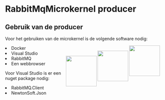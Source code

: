# RabbitMqMicrokernel producer
<h2>Gebruik van de producer</h2>
<p>Voor het gebruiken van de microkernel is de volgende software nodig:
  <li>Docker<a href="https://docs.docker.com/get-docker/"><img align="right" width="100" height="100" src="https://external-content.duckduckgo.com/iu/?u=https%3A%2F%2Fevents.docker.com%2Fandroid-chrome-192x192.png&f=1&nofb=1"></a></li>
  <li>Visual Studio<a href="https://visualstudio.microsoft.com/downloads/"><img align="right" width="100" height="100" src="https://external-content.duckduckgo.com/iu/?u=https%3A%2F%2Fvisualstudio.microsoft.com%2Fwp-content%2Fuploads%2F2018%2F11%2Fvsm_preview_logo%402x.png&f=1&nofb=1"></a></li>
  <li>RabbitMQ <a href="https://www.rabbitmq.com/download.html"><img align="right" width="100" height="100" src="https://external-content.duckduckgo.com/iu/?u=https%3A%2F%2Fcdn.iconscout.com%2Ficon%2Ffree%2Fpng-128%2Frabbitmq-282296.png&f=1&nofb=1""></a></li></li>
  <li>Een webbrowser</li>
</p>

<p>Voor Visual Studio is er een nuget package nodig:
<li>RabbitMQ.Client</li>
<li>NewtonSoft.Json</li>
 </p>
